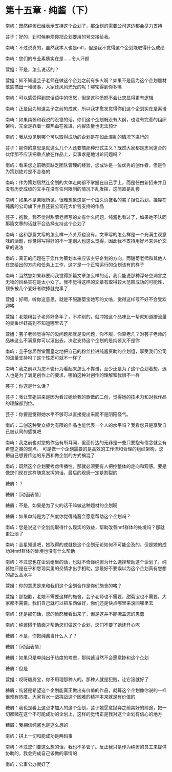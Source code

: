 # 第十五章 · 纯酱（下）


南屿：既然纯酱已经表示支持这个企划了，那企划的需要公司这边都会尽力支持

芸子：好的，到时候麻烦你把企划要用的号交接给我。

南屿：不过说真的，虽然我本人也是mtf，但是我不觉得这个企划能取得什么成绩

南屿：您们的专业素质实在是……令人汗颜

萱姐：不是，怎么说话的？

萱姐：知不知道芸子老师在做这个企划之前有多火啊？如果不是因为这个企划题材敏感搞出一堆破事，人家还风风光光的呢！哪轮得到你多嘴

南屿：可以感受得到您话语中的愤怒，但是这种愤怒不会让您显得更有逻辑

南屿：正是因为知道芸子之前的成就，所以我才愈发觉得你们这个企划实在是离谱

南屿：如果纯酱和我说的没错的话，你们这个企划既没有大纲，也没有完善的组织架构，完全是靠着一腔热血在推进，内容质量也无法预计

南屿：我从没见到哪个可以取得成功的企划是在如此混乱的情况下进行的

芸子：那你的意思是就这么几个人还要搞那种形式主义？既然大家都是志同道合的伙伴那不应该把重点放在作品上，实事求是地讨论问题吗？

南屿：看来您之前确实缺乏团队管理的经验，您或许是一位优秀的创作者，但是作为策划绝对是不合格的

南屿：作为策划居然连企划的大体走向都不掌握在自己手上，而是任由新招来并且没有历史成绩的文手在没有任何限制的情况下乱发挥，这简直是乱套

南屿：如果不是亲眼所见，很难想象这是一个由久负盛名的芸子担任策划，挂靠在纯酱的公司旗下并且还要公司花大价钱支持的作品

芸子：抱歉，我不觉得甜菊老师写的文有什么问题。纯酱也看过了，如果她不认同那篇文章的话就不会选择支持这个企划了

南屿：这和那篇文写的怎么样一点关系也没有。文章写的怎么样是一个充满主观意味的话题，你觉得写得好的不一定别人也这么觉得，因此我不支持用好坏来评价文章的说法

南屿：真正的问题在于您作为策划本来应该主导企划的方向，而甜菊老师和其他人在您给出的方向和任务上工作，这才是一个正常运行的企划该有的样子

南屿：当然您如果非要问我觉得那篇文章怎么样的话，我只能说那种浮夸空洞言之无物的风格实在是太小众了。我不觉得这样的文章有取得较大范围成功的可能性，顶多被几个爱好者吹捧就完事了

萱姐：好啊，听你这意思，就是不服甜菊宝她写的文咯，觉得这样写不好不会受欢迎咯

萱姐：老娘粉芸子老师好多年了，不冲别的，就冲她这个品味比一帮就知道蹭流量的臭鱼烂虾高到不知道哪里去了

萱姐：芸子老师觉得写的没问题那就是没问题，你不服，你算老几？对芸子老师的品味这么不满意你可以滚出去，决定支持这个企划的是纯酱又不是你

南屿：芸子您居然堂而皇之地把自己的粉丝拉进纯酱资助的企划组，享受我们公司的流量支持吗？这个性质可就不一样了

南屿：我之前以为您不管行为看起来怎么不靠谱，至少还是为了这个企划着想，选人也是为了满足创作上的要求，哪怕这种对创作的理解和我很不一样

芸子：你这是什么话？

芸子：我让萱姐进来是因为看过她给我的歌做的二创，觉得她的技术力和对我作品的理解都到位。

芸子：你要是觉得她水平不够可以直接提出来而不是阴阳怪气。

南屿：二创这种受众极为有限的作品也能代表一个人的水平吗？我看您只是享受自己被认同的感觉吧

南屿：我之前也对您的作品有所耳闻，里面传达的无非是一些只要抱有信念就会有希望之类的观点。
可是做一个企划需要的是高效的工作流和合理的组织架构，您把自己想要传达的东西和做企划的方式搞混了

南屿：既然这个企划要考虑传播性，那就必须要有人把控整体的走向和观感。要是像您们现在这样随意发挥的话，最后的观感一定是割裂的

糖屑：？

糖屑：［动画表情］

糖屑：不是，如果是为了火的话干嘛做这种题材的企划啊

糖屑：如果单纯是为了热度你觉得纯酱会愿意帮助这个企划吗？

南屿：您是说这个企划能取得什么现实的效益，帮助改善mtf群体的处境吗？那就更扯淡了

南屿：金星知道吧，她取得的成就是这个企划无论如何不可能企及的。但是她的成功对mtf群体的处境也没有什么帮助

南屿：不过您也在企划组里的话，也就不奇怪纯酱为什么选择帮助这个企划了。纯酱她只是在乎和您现实里的交情才出手相助，您最好不要误以为这个企划真有您想的那么高水平

萱姐：你的意思是来和我们这个企划合作是你们施舍的咯？

萱姐：那抱歉，老娘不需要这样的施舍，芸子老师也不需要，甜菊宝也不需要，大家都不需要。我们自己就可以把东西做好，你们还是快点哪里来滚回哪里去

南屿：还是那句话，您的愤怒我看出来了，但是这并不能掩盖您的愚蠢

南屿：纯酱碍于情面才帮助您们做这个企划，您们不要了她还开心呢

糖屑：不是，你把纯酱当什么人了？

糖屑：［动画表情］

糖屑：如果只是单纯出于热度的考虑，那纯酱当然不会愿意掺和这个企划

糖屑：但是

萱姐：哎呀糖屑宝，你不用理那种人的。那种人就是犯贱，让它滚就好了

糖屑：纯酱是希望这个企划能真正做出有价值的作品，就算这个企划像你说的一样很难有热度。大家背水一战挑战这个困难的精神本来就是有价值的

糖屑：我也是看上这点才加入的这个企划，芸子她愿意抛弃之前美好的前途，把一切都赌在这个不可能成功的企划上，这样的觉悟正是我对这个企划有信心的地方

糖屑：我相信纯酱也是这么想的

南屿：拼上一切和能成功是两码事

南屿：不过您们要这么想的话，我也不多管了。反正我只是作为纯酱的员工来提供协助的，我会完成自己该做的事情的

南屿：公事公办就好了